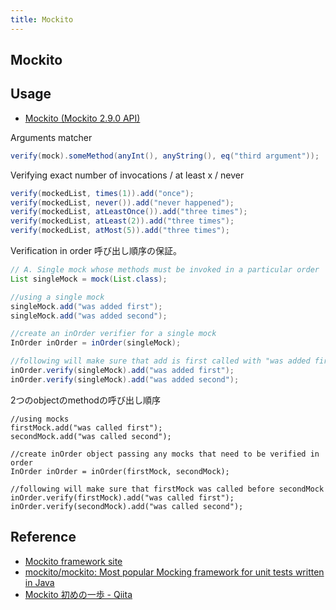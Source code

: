 ```yaml
---
title: Mockito
---
```


## Mockito


## Usage
* [Mockito (Mockito 2.9.0 API)](https://static.javadoc.io/org.mockito/mockito-core/2.9.0/org/mockito/Mockito.html)


Arguments matcher

```java
verify(mock).someMethod(anyInt(), anyString(), eq("third argument"));
```

Verifying exact number of invocations / at least x / never

```java
verify(mockedList, times(1)).add("once");
verify(mockedList, never()).add("never happened");
verify(mockedList, atLeastOnce()).add("three times");
verify(mockedList, atLeast(2)).add("three times");
verify(mockedList, atMost(5)).add("three times");
```

Verification in order
呼び出し順序の保証。

```java
// A. Single mock whose methods must be invoked in a particular order
List singleMock = mock(List.class);

//using a single mock
singleMock.add("was added first");
singleMock.add("was added second");

//create an inOrder verifier for a single mock
InOrder inOrder = inOrder(singleMock);

//following will make sure that add is first called with "was added first, then with "was added second"
inOrder.verify(singleMock).add("was added first");
inOrder.verify(singleMock).add("was added second");
```

2つのobjectのmethodの呼び出し順序

```jav
//using mocks
firstMock.add("was called first");
secondMock.add("was called second");

//create inOrder object passing any mocks that need to be verified in order
InOrder inOrder = inOrder(firstMock, secondMock);

//following will make sure that firstMock was called before secondMock
inOrder.verify(firstMock).add("was called first");
inOrder.verify(secondMock).add("was called second");
```



## Reference
* [Mockito framework site](http://site.mockito.org/)
* [mockito/mockito: Most popular Mocking framework for unit tests written in Java](https://github.com/mockito/mockito)
* [Mockito 初めの一歩 - Qiita](https://qiita.com/mstssk/items/98e597c13f12746c907d)
